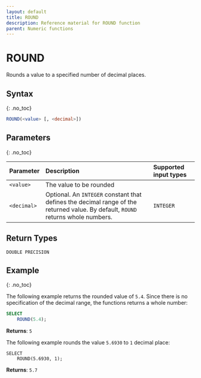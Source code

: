 ```yaml
---
layout: default
title: ROUND
description: Reference material for ROUND function
parent: Numeric functions
---
```


# ROUND

Rounds a value to a specified number of decimal places.

## Syntax
{: .no_toc}

```sql
ROUND(<value> [, <decimal>])
```
## Parameters
{: .no_toc}

| Parameter | Description                                                                                                                   | Supported input types | 
| :--------- | :----------------------------------------------------------------------------------------------------------------------------- |:------| 
| `<value>`   | The value to be rounded       |
| `<decimal>`   | Optional. An `INTEGER` constant that defines the decimal range of the returned value. By default, `ROUND` returns whole numbers. | `INTEGER` | 

## Return Types
`DOUBLE PRECISION`

## Example
{: .no_toc}

The following example returns the rounded value of `5.4`. Since there is no specification of the decimal range, the functions returns a whole number: 
```sql
SELECT
    ROUND(5.4);
```

**Returns**: `5`

The following example rounds the value `5.6930` to `1` decimal place: 
```
SELECT
    ROUND(5.6930, 1);
```

**Returns**: `5.7`
